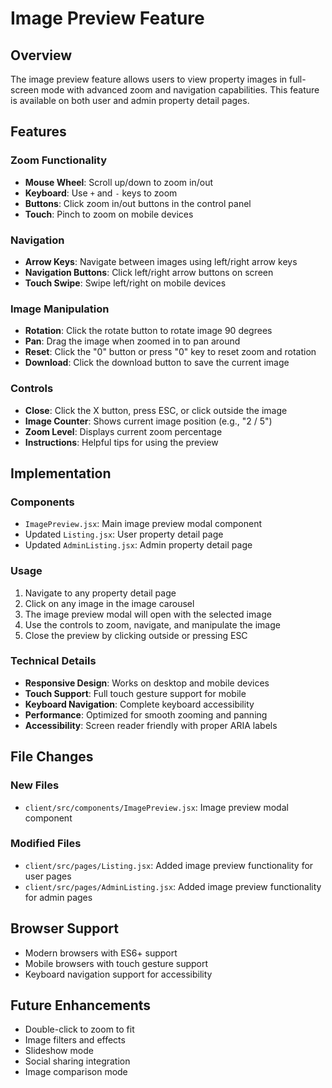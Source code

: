 # Image Preview Feature

## Overview
The image preview feature allows users to view property images in full-screen mode with advanced zoom and navigation capabilities. This feature is available on both user and admin property detail pages.

## Features

### Zoom Functionality
- **Mouse Wheel**: Scroll up/down to zoom in/out
- **Keyboard**: Use `+` and `-` keys to zoom
- **Buttons**: Click zoom in/out buttons in the control panel
- **Touch**: Pinch to zoom on mobile devices

### Navigation
- **Arrow Keys**: Navigate between images using left/right arrow keys
- **Navigation Buttons**: Click left/right arrow buttons on screen
- **Touch Swipe**: Swipe left/right on mobile devices

### Image Manipulation
- **Rotation**: Click the rotate button to rotate image 90 degrees
- **Pan**: Drag the image when zoomed in to pan around
- **Reset**: Click the "0" button or press "0" key to reset zoom and rotation
- **Download**: Click the download button to save the current image

### Controls
- **Close**: Click the X button, press ESC, or click outside the image
- **Image Counter**: Shows current image position (e.g., "2 / 5")
- **Zoom Level**: Displays current zoom percentage
- **Instructions**: Helpful tips for using the preview

## Implementation

### Components
- `ImagePreview.jsx`: Main image preview modal component
- Updated `Listing.jsx`: User property detail page
- Updated `AdminListing.jsx`: Admin property detail page

### Usage
1. Navigate to any property detail page
2. Click on any image in the image carousel
3. The image preview modal will open with the selected image
4. Use the controls to zoom, navigate, and manipulate the image
5. Close the preview by clicking outside or pressing ESC

### Technical Details
- **Responsive Design**: Works on desktop and mobile devices
- **Touch Support**: Full touch gesture support for mobile
- **Keyboard Navigation**: Complete keyboard accessibility
- **Performance**: Optimized for smooth zooming and panning
- **Accessibility**: Screen reader friendly with proper ARIA labels

## File Changes

### New Files
- `client/src/components/ImagePreview.jsx`: Image preview modal component

### Modified Files
- `client/src/pages/Listing.jsx`: Added image preview functionality for user pages
- `client/src/pages/AdminListing.jsx`: Added image preview functionality for admin pages

## Browser Support
- Modern browsers with ES6+ support
- Mobile browsers with touch gesture support
- Keyboard navigation support for accessibility

## Future Enhancements
- Double-click to zoom to fit
- Image filters and effects
- Slideshow mode
- Social sharing integration
- Image comparison mode